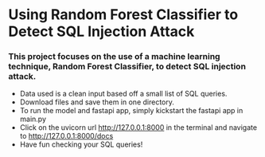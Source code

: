 # Using Random Forest Classifier to Detect SQL Injection Attack
### This project focuses on the use of a machine learning technique, Random Forest Classifier, to detect SQL injection attack.
* Data used is a clean input based off a small list of SQL queries.
* Download files and save them in one directory.
* To run the model and fastapi app, simply kickstart the fastapi app in main.py
* Click on the uvicorn url http://127.0.0.1:8000 in the terminal and navigate to http://127.0.0.1:8000/docs
* Have fun checking your SQL queries!
